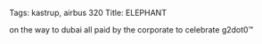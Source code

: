 Tags: kastrup, airbus 320
Title: ELEPHANT
  
on the way to dubai all paid by the corporate to celebrate g2dot0™